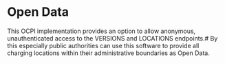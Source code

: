 # Open Data

This OCPI implementation provides an option to allow anonymous, unauthenticated access to the VERSIONS and LOCATIONS endpoints.#
By this especially public authorities can use this software to provide all charging locations within their administrative boundaries as Open Data.

